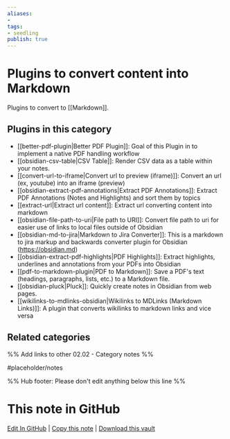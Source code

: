 ```yaml
---
aliases:
-
tags:
- seedling
publish: true
---
```



# Plugins to convert content into Markdown

Plugins to convert to [[Markdown]].

## Plugins in this category

- [[better-pdf-plugin|Better PDF Plugin]]: Goal of this Plugin in to implement a native PDF handling workflow
- [[obsidian-csv-table|CSV Table]]: Render CSV data as a table within your notes.
- [[convert-url-to-iframe|Convert url to preview (iframe)]]: Convert an url (ex, youtube) into an iframe (preview)
- [[obsidian-extract-pdf-annotations|Extract PDF Annotations]]: Extract PDF Annotations (Notes and Highlights) and sort them by topics
- [[extract-url|Extract url content]]: Extract url converting content into markdown
- [[obsidian-file-path-to-uri|File path to URI]]: Convert file path to uri for easier use of links to local files outside of Obsidian
- [[obsidian-md-to-jira|Markdown to Jira Converter]]: This is a markdown to jira markup and backwards converter plugin for Obsidian (https://obsidian.md)
- [[obsidian-extract-pdf-highlights|PDF Highlights]]: Extract highlights, underlines and annotations from your PDFs into Obsidian
- [[pdf-to-markdown-plugin|PDF to Markdown]]: Save a PDF's text (headings, paragraphs, lists, etc.) to a Markdown file.
- [[obsidian-pluck|Pluck]]: Quickly create notes in Obsidian from web pages.
- [[wikilinks-to-mdlinks-obsidian|Wikilinks to MDLinks (Markdown Links)]]: A plugin that converts wikilinks to markdown links and vice versa

## Related categories

%% Add links to other 02.02 - Category notes %%

#placeholder/notes

%% Hub footer: Please don't edit anything below this line %%

# This note in GitHub

<span class="git-footer">[Edit In GitHub](https://github.dev/obsidian-community/obsidian-hub/blob/main/02%20-%20Community%20Expansions/02.01%20Plugins%20by%20Category/Plugins%20to%20convert%20content%20into%20markdown.md "git-hub-edit-note") | [Copy this note](https://raw.githubusercontent.com/obsidian-community/obsidian-hub/main/02%20-%20Community%20Expansions/02.01%20Plugins%20by%20Category/Plugins%20to%20convert%20content%20into%20markdown.md "git-hub-copy-note") | [Download this vault](https://github.com/obsidian-community/obsidian-hub/archive/refs/heads/main.zip "git-hub-download-vault") </span>
